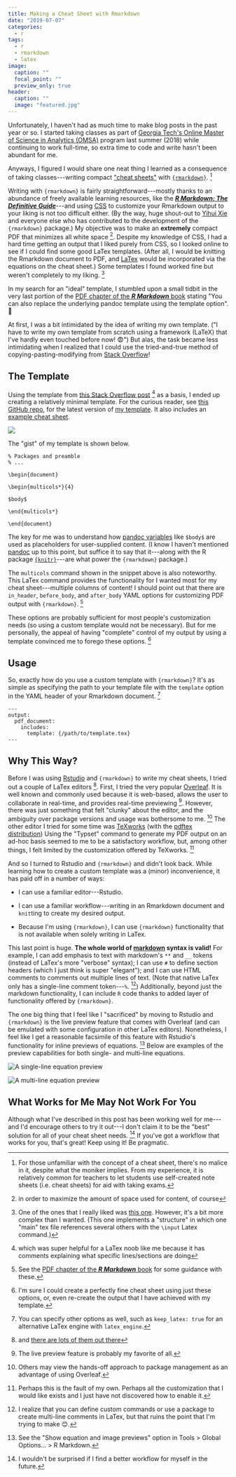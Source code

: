 ```yaml
---
title: Making a Cheat Sheet with Rmarkdown
date: "2019-07-07"
categories:
  - r
tags:
  - r
  - rmarkdown
  - latex
image:
  caption: ""
  focal_point: ""
  preview_only: true
header:
  caption: ""
  image: "featured.jpg"
---
```


Unfortunately, I haven't had as much time to make blog posts
in the past year or so. 
I started taking classes as part of 
[Georgia Tech's Online Master of Science in Analytics (OMSA)](https://pe.gatech.edu/degrees/analytics)
program last summer (2018) while continuing to work full-time, so extra time
to code and write hasn't been abundant for me.

Anyways, I figured I would share one neat thing I learned
as a consequence of taking classes---writing compact 
["cheat sheets"](https://en.wikipedia.org/wiki/Cheat_sheet)
with [`{rmarkdown}`](https://rmarkdown.rstudio.com/). [^1]
 
[^1]: For those unfamiliar with the concept of a cheat sheet, there's no malice in it, despite what the moniker implies. From my experience, it is relatively common for teachers to let students use self-created note sheets (i.e. cheat sheets) for aid with taking exams.

Writing with `{rmarkdown}` is fairly straightforward---mostly
thanks to an abundance of freely available learning resources, like the 
[***R Markdown: The Definitive Guide***](https://bookdown.org/yihui/rmarkdown)---and using
[CSS](https://www.w3schools.com/css/default.asp) to customize your Rmarkdown output to your liking
is not too difficult either.
(By the way, huge shout-out to [Yihui Xie](https://yihui.name/)
and everyone else who has contributed
to the development of the `{rmarkdown}` package.)
My objective was to make an **extremely** compact PDF
that minimizes all white space [^4].
Despite my knowledge of CSS,
I had a hard time getting an output that I liked purely from CSS,
so I looked online to see if I could find some good LaTex templates.
(After all, I would be knitting the Rmarkdown document to PDF,
and [LaTex](https://www.latex-project.org/) would be incorporated 
via the equations on the cheat sheet.)
Some templates I found worked fine but weren't completely to my liking. [^5]


[^4]: in order to maximize the amount of space used for content, of course

[^5]: One of the ones that I really liked was [this one](https://github.com/tim-st/latex-cheatsheet). However, it's a bit more complex than I wanted. (This one implements a "structure" in which one "main" tex file references several others with the `\input` Latex command.)


In my search for an "ideal" template, I stumbled upon a small tidbit
in the very last portion of the 
[PDF chapter of the ***R Markdown*** book](https://bookdown.org/yihui/rmarkdown/pdf-document.html)
stating "You can also replace the underlying pandoc template using the template option". 🤔

At first, I was a bit intimidated by the idea of writing my own template.
("I have to write my own template from scratch
using a framework (LaTeX) that I've hardly even touched before now! 😨")
But alas, the task became less intimidating when I realized that
I could use the tried-and-true method of copying-pasting-modifying
from [Stack Overflow](https://stackoverflow.com/)!

## The Template

Using the template from
[this Stack Overflow post](https://tex.stackexchange.com/questions/8827/preparing-cheat-sheets) [^6] as a basis, I ended
up creating a relatively minimal template.
For the curious reader, see [this GitHub repo](https://github.com/tonyelhabr/cheat-sheet-rmarkdown),
for the latest version of [my template](https://github.com/tonyelhabr/cheat-sheet-rmarkdown/blob/master/template.tex). It also includes an [example cheat sheet](https://github.com/tonyelhabr/cheat-sheet-rmarkdown/blob/master/cheat-sheet-example.Rmd).

![](cheat-sheet-example.png)

[^6]: which was super helpful for a LaTex noob like me because it has comments explaining what specific lines/sections are doing

The "gist" of my template is shown below.

```
% Packages and preamble
% ...

\begin{document}

\begin{multicols*}{4}

$body$

\end{multicols*}

\end{document}
```


The key for me was to understand how [pandoc variables](https://pandoc.org/MANUAL.html#variables-for-latex)
like `$body$` are used as placeholders for user-supplied content.
(I know I haven't mentioned [pandoc](https://pandoc.org/) up to this point, 
but suffice it to say that
it---along with the R package [`{knitr}`](https://yihui.name/knitr/)---are what power the `{rmarkdown}` package.)


The `multicols` command shown in the snippet above is also noteworthy. This
LaTex command provides the functionality for I wanted most for my 
cheat sheet---multiple columns of content!
I should point out that there are `in_header`, `before_body`, and `after_body` YAML options for customizing PDF output with `{rmarkdown}`. [^7]

[^7]: See the [PDF chapter of the ***R Markdown*** book](https://bookdown.org/yihui/rmarkdown/pdf-document.html) for some guidance with these.

These options are probably sufficient for most people's customization needs
(so using a custom template would not be necessary).
But for me personally, the appeal of having "complete" control
of my output by using a template convinced me to forego these options. [^8]

[^8]: I'm sure I could create a perfectly fine cheat sheet using just these options, or, even re-create the output that I have achieved with my template.

## Usage

So, exactly how do you use a custom template with `{rmarkdown}`?
It's as simple as specifying the path to your template file with the `template`
option in the YAML header of your Rmarkdown document. [^9]

[^9]: You can specify other options as well, such as `keep_latex: true` for an alternative LaTex engine with `latex_engine`.


```
---
output:
  pdf_document:
    includes:
      template: {/path/to/template.tex}
---
```

## Why This Way?

Before I was using [Rstudio](https://www.rstudio.com/) and `{rmarkdown}` to write my cheat sheets,
I tried out a couple of LaTex editors [^10].
First, I tried the very popular [Overleaf](https://www.overleaf.com).
It is well known and commonly used because
it is web-based, allows the user to collaborate in real-time, and
provides real-time previewing [^11].
However, there was just something that felt "clunky" about the editor, and
the ambiguity over package versions and usage was bothersome to me. [^12]
The other editor I tried for some time was [TeXworks](http://www.tug.org/texworks/)
(with the [pdftex distribution](https://ctan.org/pkg/pdftex?lang=en))
Using the "Typset" command to generate my PDF output on an ad-hoc basis seemed to me
to be a satisfactory workflow, but, among other things, I felt limited by the customization
offered by TeXworks. [^13]

[^10]: and [there are lots of them out there](https://tex.stackexchange.com/questions/339/latex-editors-ides)

[^11]: The live preview feature is probably my favorite of all.

[^12]: Others may view the hands-off approach to package management as an advantage of using Overleaf.

[^13]: Perhaps this is the fault of my own. Perhaps all the customization that I would like exists and I just have not discovered how to enable it.

And so I turned to Rstudio and `{rmarkdown}` and didn't look back.
While learning how to create a custom template was a (minor) inconvenience,
it has paid off in a number of ways:

+ I can use a familiar editor---Rstudio.

+ I can use a familiar workflow---writing in an Rmarkdown document and `knit`ting to create my desired output.

+ Because I'm using `{rmarkdown}`, I can use `{rmarkdown}` functionality that is not available when solely writing in LaTex.

This last point is huge.
**The whole world of [markdown](https://daringfireball.net/projects/markdown/) syntax is valid!**
For example,
I can add emphasis to text with markdown's `**` and `__` tokens (instead of LaTex's more "verbose" syntax);
I can use `#` to define section headers (which I just think is super "elegant");
and I can use HTML comments to comments out multiple lines of text.
(Note that native LaTex only has a single-line comment token---`%`. [^14])
Additionally, beyond just the markdown functionality, I can include `R` code
thanks to added layer of functionality offered by `{rmarkdown}`.

[^14]: I realize that you can define custom commands or use a package to create multi-line comments in LaTex, but that ruins the point that I'm trying to make 😊.

The one big thing that I feel like I "sacrificed" by moving to Rstudio and `{rmarkdown}`
is the live preview feature that comes with Overleaf (and can be emulated
with some configuration in other LaTex editors). Nonetheless, I feel like I get
a reasonable facsimile of this feature with Rstudio's functionality
for inline previews of equations. [^15]
Below are examples of the preview capabilities for both single- and
multi-line equations.

[^15]: See the "Show equation and image previews" option in Tools > Global Options... > R Markdown.

![A single-line equation preview](preview-single-line-equation.png)

![A multi-line equation preview](preview-multi-line-equation.png)


## What Works for Me May Not Work For You

Although what I've described in this post has been working well for me---and
I'd encourage others to try it out---I don't claim it
to be the "best" solution for all of your cheat sheet needs. [^16]
If you've got a workflow that works for you, that's great! Keep using it!
Be pragmatic.

[^16]: I wouldn't be surprised if I find a better workflow for myself in the future.

